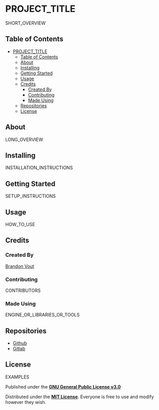 # PROJECT_TITLE

SHORT_OVERVIEW

## Table of Contents

- [PROJECT_TITLE](#project_title)
	- [Table of Contents](#table-of-contents)
	- [About](#about)
	- [Installing](#installing)
	- [Getting Started](#getting-started)
	- [Usage](#usage)
	- [Credits](#credits)
		- [Created By](#created-by)
		- [Contributing](#contributing)
		- [Made Using](#made-using)
	- [Repositories](#repositories)
	- [License](#license)

## About

LONG_OVERVIEW

## Installing

INSTALLATION_INSTRUCTIONS

## Getting Started

SETUP_INSTRUCTIONS

## Usage

HOW_TO_USE

## Credits

### Created By

[Brandon Vout](https://brandonvout.com/)

### Contributing

CONTRIBUTORS

### Made Using

ENGINE_OR_LIBRARIES_OR_TOOLS

## Repositories

- [Github](https://github.com/bvout/REPO_NAME)
- [Gitlab](https://gitlab.com/bvout/REPO_NAME)

## License

EXAMPLES

Published under the **[GNU General Public License v3.0](./LICENSE)**

Distributed under the **[MIT License](./LICENSE)**. Everyone is free to use and modify however they wish.
